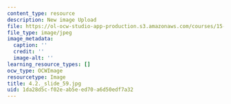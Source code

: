 ```yaml
---
content_type: resource
description: New image Upload
file: https://ol-ocw-studio-app-production.s3.amazonaws.com/courses/15-s21-nuts-and-bolts-of-business-plans-january-iap-2014/1da28d5cf02eab5eed70a6d50edf7a32_4.2._slide_59.jpg
file_type: image/jpeg
image_metadata:
  caption: ''
  credit: ''
  image-alt: ''
learning_resource_types: []
ocw_type: OCWImage
resourcetype: Image
title: 4.2._slide_59.jpg
uid: 1da28d5c-f02e-ab5e-ed70-a6d50edf7a32
---
```

